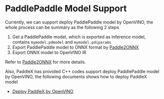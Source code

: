 # PaddlePaddle Model Support

Currently, we can support deploy PaddlePaddle model by OpenVINO, the whole process can be summary as the following 2 steps

1. Get a PaddlePaddle model, which is exported as inference model, contains `mymodel.pdmodel` and `mymodel.pdiparams`
2. Export PaddlePaddle model to ONNX format by [Paddle2ONNX](https://github.com/PaddlePaddle/Paddle2ONNX.git)
3. Export ONNX model to OpenVINO IR

Refer to [Paddle2ONNX](https://github.com/PaddlePaddle/Paddle2ONNX.git) for more details.

Also, PaddleX has provided C++ codes support deploy PaddlePaddle model by OpenVINO, the following documents shows how to deploy PaddleX model

- [Deploy PaddleX by OpenVINO](https://paddlex.readthedocs.io/zh_CN/release-1.3/deploy/openvino/index.html)
